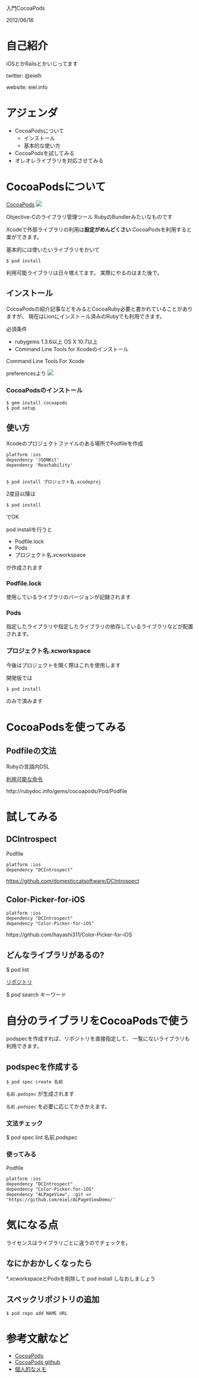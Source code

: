 入門CocoaPods

2012/06/16

# 自己紹介
iOSとかRailsとかいじってます

twitter: @eielh

website: eiel.info
# アジェンダ
- CocoaPodsについて
  - インストール
  - 基本的な使い方
- CocoaPodsを試してみる
- オレオレライブラリを対応させてみる
# CocoaPodsについて
[CocoaPods](http://cocoapods.org/)
![](pods.png)

Objective-Cのライブラリ管理ツール
RubyのBundlerみたいなものです

Xcodeで外部ライブラリの利用は**設定がめんどくさい**
CocoaPodsを利用すると楽ができます。


基本的には使いたいライブラリをかいて

    $ pod install

利用可能ライブラリは日々増えてます。
実際にやるのはまた後で。
## インストール
CocoaPodsの紹介記事などをみるとCocoaRuby必要と書かれていることがありますが、
現在はLionにインストール済みのRubyでも利用できます。

必須条件
- rubygems 1.3.6以上
  OS X 10.7以上
- Command Line Tools for Xcodeのインストール

Command Line Tools For Xcode

preferencesより
![](pref.png)

### CocoaPodsのインストール

    $ gem install cocoapods
    $ pod setup

## 使い方
Xcodeのプロジェクトファイルのある場所でPodfileを作成

    platform :ios
    dependency 'JSONKit'
    dependency 'Reachability'


    $ pod install プロジェクト名.xcodeproj

2度目以降は

    $ pod install

でOK

pod installを行うと

- Podfile.lock
- Pods
- プロジェクト名.xcworkspace

が作成されます
### Podfile.lock

使用しているライブラリのバージョンが記録されます

### Pods

指定したライブラリや指定したライブラリの依存しているライブラリなどが配置されます。
### プロジェクト名.xcworkspace

今後はプロジェクトを開く際はこれを使用します


開発版では

    $ pod install

のみで済みます

# CocoaPodsを使ってみる

## Podfileの文法

Rubyの言語内DSL

[利用可能な命令](http://rubydoc.info/gems/cocoapods/Pod/Podfile)

<div class="url">http://rubydoc.info/gems/cocoapods/Pod/Podfile</div>

# 試してみる

## DCIntrospect
Podfile

    platform :ios
    dependency "DCIntrospect"

<span class="url">https://github.com/domesticcatsoftware/DCIntrospect</span>

## Color-Picker-for-iOS

    platform :ios
    dependency "DCIntrospect"
    dependency "Color-Picker-for-iOS"

<div class="url">https://github.com/hayashi311/Color-Picker-for-iOS</div>

## どんなライブラリがあるの?

$ pod list

[リポジトリ](https://github.com/CocoaPods/Specs)

$ pod search キーワード

# 自分のライブラリをCocoaPodsで使う

podspecを作成すれば、リポジトリを直接指定して、
一覧にないライブラリも利用できます。

## podspecを作成する

    $ pod spec create 名前

`名前.podspec` が生成されます

`名前.podspec` を必要に応じてかきかえます。

### 文法チェック

$ pod spec lint 名前.podspec


### 使ってみる
Podfile

    platform :ios
    dependency "DCIntrospect"
    dependency "Color-Picker-for-iOS"
    dependency "ALPageView", :git => 'https://github.com/eiel/ALPageViewDemo/'

# 気になる点
ライセンスはライブラリごとに違うのでチェックを。

## なにかおかしくなったら
*.xcworkspaceとPodsを削除して pod install しなおしましょう

## スペックリポジトリの追加

    $ pod repo add NAME URL

# 参考文献など

- [CocoaPods](http://cocoapods.org/)
- [CocoaPods github](https://github.com/CocoaPods/CocoaPods)
- [個人的なメモ](http://ios.eiel.info/CocoaPods)
